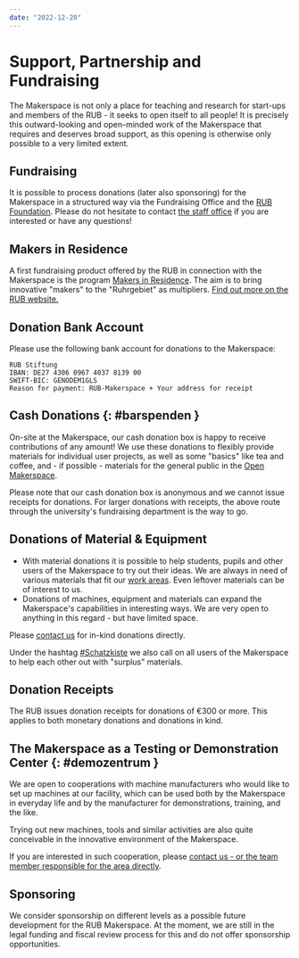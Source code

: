 ```yaml
---
date: "2022-12-20"
---
```

# Support, Partnership and Fundraising

The Makerspace is not only a place for teaching and research for start-ups and members of the RUB - it seeks to open itself to all people! It is precisely this outward-looking and open-minded work of the Makerspace that requires and deserves broad support, as this opening is otherwise only possible to a very limited extent.  

## Fundraising

It is possible to process donations (later also sponsoring) for the Makerspace in a structured way via the Fundraising Office and the [RUB Foundation](https://uni.ruhr-uni-bochum.de/en/node/232). Please do not hesitate to contact [the staff office](https://uni.ruhr-uni-bochum.de/en/node/234) if you are interested or have any questions! 

## Makers in Residence

A first fundraising product offered by the RUB in connection with the Makerspace is the program [Makers in Residence](mir.en.md). The aim is to bring innovative "makers" to the "Ruhrgebiet" as multipliers. [Find out more on the RUB website.](https://uni.ruhr-uni-bochum.de/en/node/210)

## Donation Bank Account

Please use the following bank account for donations to the Makerspace:

	RUB Stiftung
	IBAN: DE27 4306 0967 4037 8139 00
	SWIFT-BIC: GENODEM1GLS
	Reason for payment: RUB-Makerspace + Your address for receipt

## Cash Donations {: #barspenden }

On-site at the Makerspace, our cash donation box is happy to receive contributions of any amount! We use these donations to flexibly provide materials for individual user projects, as well as some "basics" like tea and coffee, and - if possible - materials for the general public in the [Open Makerspace](openmakerspace.en.md).

Please note that our cash donation box is anonymous and we cannot issue receipts for donations. For larger donations with receipts, the above route through the university's fundraising department is the way to go.

## Donations of Material & Equipment

- With material donations it is possible to help students, pupils and other users of the Makerspace to try out their ideas. We are always in need of various materials that fit our [work areas](ort.en.md). Even leftover materials can be of interest to us. 
- Donations of machines, equipment and materials can expand the Makerspace's capabilities in interesting ways. We are very open to anything in this regard - but have limited space.

Please [contact us](kontakt.en.md) for in-kind donations directly.

Under the hashtag [\#Schatzkiste](lager.en.md#schatzkiste) we also call on all users of the Makerspace to help each other out with "surplus" materials.

## Donation Receipts

The RUB issues donation receipts for donations of €300 or more. This applies to both monetary donations and donations in kind. 

## The Makerspace as a Testing or Demonstration Center {: #demozentrum }

We are open to cooperations with machine manufacturers who would like to set up machines at our facility, which can be used both by the Makerspace in everyday life and by the manufacturer for demonstrations, training, and the like. 

Trying out new machines, tools and similar activities are also quite conceivable in the innovative environment of the Makerspace. 

If you are interested in such cooperation, please [contact us - or the team member responsible for the area directly](team.en.md).

## Sponsoring

We consider sponsorship on different levels as a possible future development for the RUB Makerspace. At the moment, we are still in the legal funding and fiscal review process for this and do not offer sponsorship opportunities.


